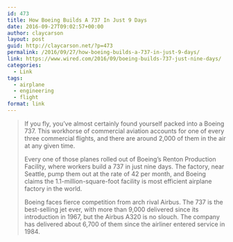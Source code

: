 ```yaml
---
id: 473
title: How Boeing Builds A 737 In Just 9 Days
date: 2016-09-27T09:02:57+00:00
author: claycarson
layout: post
guid: http://claycarson.net/?p=473
permalink: /2016/09/27/how-boeing-builds-a-737-in-just-9-days/
link: https://www.wired.com/2016/09/boeing-builds-737-just-nine-days/
categories:
  - Link
tags:
  - airplane
  - engineering
  - flight
format: link
---
```

> If you fly, you’ve almost certainly found yourself packed into a Boeing 737. This workhorse of commercial aviation accounts for one of every three commercial flights, and there are around 2,000 of them in the air at any given time.
> 
> Every one of those planes rolled out of Boeing’s Renton Production Facility, where workers build a 737 in just nine days. The factory, near Seattle, pump them out at the rate of 42 per month, and Boeing claims the 1.1-million-square-foot facility is most efficient airplane factory in the world.
> 
> Boeing faces fierce competition from arch rival Airbus. The 737 is the best-selling jet ever, with more than 9,000 delivered since its introduction in 1967, but the Airbus A320 is no slouch. The company has delivered about 6,700 of them since the airliner entered service in 1984.